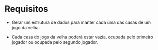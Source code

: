 # Requisitos

* Gerar um estrutura de dados para manter cada uma das casas de um jogo da velha.

* Cada casa do jogo da velha poderá estar vazia, ocupada pelo primeiro jogador ou ocupada pelo segundo jogador.


